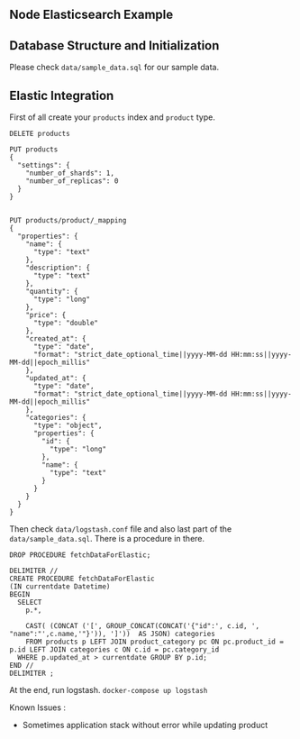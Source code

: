 ## Node Elasticsearch Example

## Database Structure and Initialization

Please check `data/sample_data.sql` for our sample data.


## Elastic Integration

First of all create your `products` index and `product` type.

```
DELETE products

PUT products
{
  "settings": {
    "number_of_shards": 1,
    "number_of_replicas": 0
  }
}


PUT products/product/_mapping
{
  "properties": {
    "name": {
      "type": "text"
    },
    "description": {
      "type": "text"
    },
    "quantity": {
      "type": "long"
    },
    "price": {
      "type": "double"
    },
    "created_at": {
      "type": "date",
      "format": "strict_date_optional_time||yyyy-MM-dd HH:mm:ss||yyyy-MM-dd||epoch_millis"
    },
    "updated_at": {
      "type": "date",
      "format": "strict_date_optional_time||yyyy-MM-dd HH:mm:ss||yyyy-MM-dd||epoch_millis"
    },
    "categories": {
      "type": "object",
      "properties": {
        "id": {
          "type": "long"
        },
        "name": {
          "type": "text"
        }
      }
    }
  }
}
```

Then check `data/logstash.conf` file and also last part of the 
`data/sample_data.sql`. There is a procedure in there. 

```
DROP PROCEDURE fetchDataForElastic;

DELIMITER //
CREATE PROCEDURE fetchDataForElastic
(IN currentdate Datetime)
BEGIN
  SELECT
    p.*,
    
    CAST( (CONCAT ('[', GROUP_CONCAT(CONCAT('{"id":', c.id, ', "name":"',c.name,'"}')), ']'))  AS JSON) categories
    FROM products p LEFT JOIN product_category pc ON pc.product_id = p.id LEFT JOIN categories c ON c.id = pc.category_id
  WHERE p.updated_at > currentdate GROUP BY p.id;
END //
DELIMITER ;
```

At the end, run logstash. `docker-compose up logstash`

Known Issues : 

 - Sometimes application stack without error while updating product